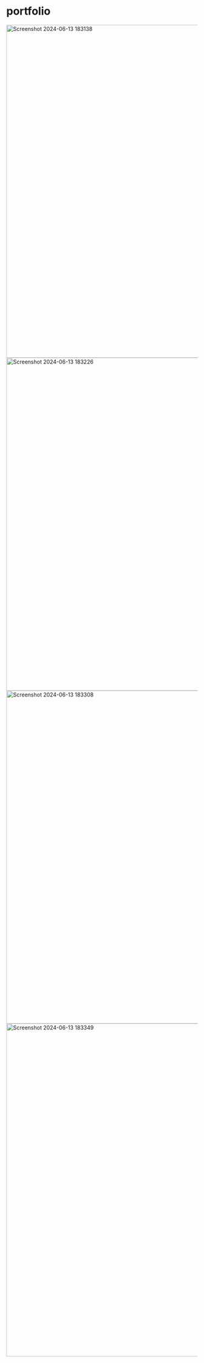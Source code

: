 # portfolio

<img width="875" alt="Screenshot 2024-06-13 183138" src="https://github.com/DinethSenura/portfolio/assets/100292025/eb48da8e-f9b9-4c6a-8e91-d447c9c2b507">


<img width="875" alt="Screenshot 2024-06-13 183226" src="https://github.com/DinethSenura/portfolio/assets/100292025/7623f470-7b84-4dbc-83b0-ff9bf83aef52">


<img width="875" alt="Screenshot 2024-06-13 183308" src="https://github.com/DinethSenura/portfolio/assets/100292025/28a2dd3a-86ff-49ed-8cd4-501fe25dca5d">


<img width="875" alt="Screenshot 2024-06-13 183349" src="https://github.com/DinethSenura/portfolio/assets/100292025/a3687b02-0cc5-42ba-83ac-6e5252400f2b">
